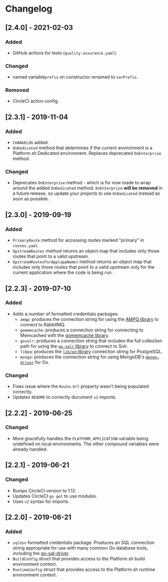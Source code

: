 # Changelog

## [2.4.0] - 2021-02-03

### Added

* GitHub actions for tests (`quality-assurance.yaml`).

### Changed 

* named variable`prefix` on constructor renamed to `varPrefix`.

### Removed

* CircleCI action config. 

## [2.3.1] - 2019-11-04

### Added

* `CHANGELOG` added.
* `OnDedicated` method that determines if the current environment is a Platform.sh Dedicated environment. Replaces deprecated `OnEnterprise` method.

### Changed

* Deprecates `OnEnterprise` method - which is for now made to wrap around the added `OnDedicated` method. `OnEnterprise` **will be removed** in a future release, so update your projects to use `OnDedicated` instead as soon as possible.

## [2.3.0] - 2019-09-19

### Added

* `PrimaryRoute` method for accessing routes marked "primary" in `routes.yaml`.
* `UpstreamRoutes` method returns an object map that includes only those routes that point to a valid upstream.
* `UpstreamRoutesForApp(appName)` method returns an object map that includes only those routes that point to a valid upstream only for the current application where the code is being run.

## [2.2.3] - 2019-07-10

### Added

* Adds a number of formatted credentials packages:
  * `amqp`: produces the connection string for using the [AMPQ library](https://github.com/streadway/amqp) to connect to RabbitMQ.
  * `gomemcache`: produces a connection string for connecting to Memcached with the [gomemcache library](https://github.com/bradfitz/gomemcache).
  * `gosolr`: produces a connection string that includes the full collection path for using the [`go-solr` library](https://github.com/rtt/Go-Solr) to connect to Solr.
  * `libpq`: produces the [`lib/pq` library](https://github.com/lib/pq) connection string for PostgreSQL.
  * `mongo`: produces the connection string for using MongoDB's [`mongo-driver`](https://github.com/mongodb/mongo-go-driver) for Go.

### Changed

* Fixes issue where the `Route.Url` property wasn't being populated correctly.
* Updates `README` to correctly document `v2` imports.

## [2.2.2] - 2019-06-25

### Changed

* More gracefully handles the `PLATFORM_APPLICATION` variable being undefined on local environments. The other compound variables were already handled.

## [2.2.1] - 2019-06-21

### Changed

* Bumps CircleCI version to 1.12.
* Updates CircleCI `go get` to use modules.
* Uses `v2` syntax for imports.

## [2.2.0] - 2019-06-21

### Added

* `sqldsn` formatted credentials package. Produces an SQL connection string appropriate for use with many common Go database tools, including the [go-sql-driver](https://github.com/go-sql-driver/mysql).
* `BuildConfig` struct that provides access to the Platform.sh build environment context.
* `RuntimeConfig` struct that provides access to the Platform.sh runtime environment context.
